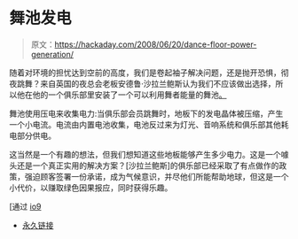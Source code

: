 # 舞池发电

> 原文：<https://hackaday.com/2008/06/20/dance-floor-power-generation/>

随着对环境的担忧达到空前的高度，我们是卷起袖子解决问题，还是抛开恐惧，彻夜跳舞？来自英国的夜总会老板安德鲁·沙拉兰鲍斯认为我们不应该做出选择，所以他在他的一个俱乐部里安装了一个可以利用舞者能量的舞池[。](http://www.environmentalgraffiti.com/green-living/eco-nightclub-launches-dancers-generate-electricity/1307)

舞池使用压电来收集电力:当俱乐部会员跳舞时，地板下的发电晶体被压缩，产生一个小电流。电流由内置电池收集，电池反过来为灯光、音响系统和俱乐部其他耗电部分供电。

这当然是一个有趣的想法，但我们想知道这些地板能够产生多少电力。这是一个噱头还是一个真正实用的解决方案？[沙拉兰鲍斯]的俱乐部已经采取了有点做作的政策，强迫顾客签署一份承诺，成为气候意识，并尽他们所能帮助地球，但这是一个小代价，以赚取绿色因果报应，同时获得乐趣。

[通过 [io9](http://io9.com/5018477/eco-nightclub-powered-by-boogie-energy)

*   [永久链接](http://www.environmentalgraffiti.com/green-living/eco-nightclub-launches-dancers-generate-electricity/1307)